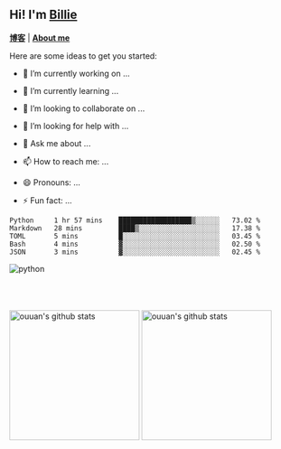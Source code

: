 

## Hi!  I'm [Billie](https://billie52707.cn) 
<strong><a href="https://www.cnblogs.com/billie52707">博客</a></strong> |
  <strong><a href="https://billie52707.cn/about/">About me</a></strong>  

Here are some ideas to get you started:

- 🔭 I’m currently working on ...
- 🌱 I’m currently learning ...
- 👯 I’m looking to collaborate on ...
- 🤔 I’m looking for help with ...
- 💬 Ask me about ...
- 📫 How to reach me: ...
- 😄 Pronouns: ...
- ⚡ Fun fact: ...

  <!--START_SECTION:waka-->
```text
Python     1 hr 57 mins    ██████████████████▒░░░░░░   73.02 % 
Markdown   28 mins         ████▒░░░░░░░░░░░░░░░░░░░░   17.38 % 
TOML       5 mins          █░░░░░░░░░░░░░░░░░░░░░░░░   03.45 % 
Bash       4 mins          ▓░░░░░░░░░░░░░░░░░░░░░░░░   02.50 % 
JSON       3 mins          ▓░░░░░░░░░░░░░░░░░░░░░░░░   02.45 % 
```
<!--END_SECTION:waka-->

<img alt="python" align="left" src="https://img.shields.io/badge/-Python-blue?style=flat-square&logo=python&logoColor=yellow" />
<br><br><br><br>




<p align="left">          
<img alt="ouuan's github stats" height='230' src="https://github-readme-stats.vercel.app/api?username=chenxuefan&show_icons=true&include_all_commits=true">
<img alt="ouuan's github stats" height='230' src="https://github-readme-stats.vercel.app/api/top-langs/?username=chenxuefan">
</p> 

